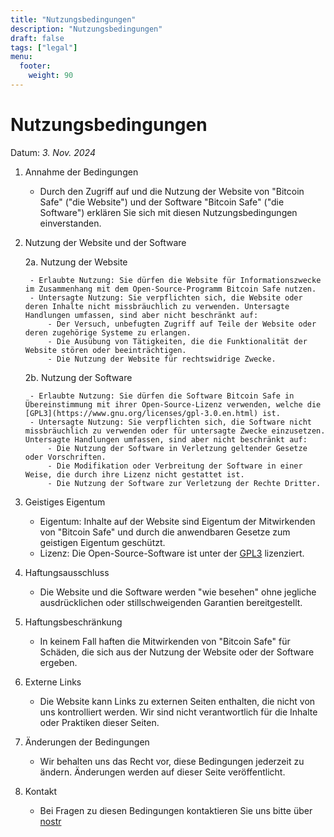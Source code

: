 ```yaml
---
title: "Nutzungsbedingungen"
description: "Nutzungsbedingungen"
draft: false
tags: ["legal"]
menu:
  footer:
    weight: 90
---
```


# Nutzungsbedingungen

Datum: *3. Nov. 2024*

1. Annahme der Bedingungen

    - Durch den Zugriff auf und die Nutzung der Website von "Bitcoin Safe" ("die Website") und der Software "Bitcoin Safe" ("die Software") erklären Sie sich mit diesen Nutzungsbedingungen einverstanden. 

2. Nutzung der Website und der Software

    2a. Nutzung der Website

        - Erlaubte Nutzung: Sie dürfen die Website für Informationszwecke im Zusammenhang mit dem Open-Source-Programm Bitcoin Safe nutzen.
        - Untersagte Nutzung: Sie verpflichten sich, die Website oder deren Inhalte nicht missbräuchlich zu verwenden. Untersagte Handlungen umfassen, sind aber nicht beschränkt auf:
            - Der Versuch, unbefugten Zugriff auf Teile der Website oder deren zugehörige Systeme zu erlangen.
            - Die Ausübung von Tätigkeiten, die die Funktionalität der Website stören oder beeinträchtigen.
            - Die Nutzung der Website für rechtswidrige Zwecke.

    2b. Nutzung der Software

        - Erlaubte Nutzung: Sie dürfen die Software Bitcoin Safe in Übereinstimmung mit ihrer Open-Source-Lizenz verwenden, welche die [GPL3](https://www.gnu.org/licenses/gpl-3.0.en.html) ist.
        - Untersagte Nutzung: Sie verpflichten sich, die Software nicht missbräuchlich zu verwenden oder für untersagte Zwecke einzusetzen. Untersagte Handlungen umfassen, sind aber nicht beschränkt auf:
            - Die Nutzung der Software in Verletzung geltender Gesetze oder Vorschriften.
            - Die Modifikation oder Verbreitung der Software in einer Weise, die durch ihre Lizenz nicht gestattet ist.
            - Die Nutzung der Software zur Verletzung der Rechte Dritter.

3. Geistiges Eigentum

    - Eigentum: Inhalte auf der Website sind Eigentum der Mitwirkenden von "Bitcoin Safe" und durch die anwendbaren Gesetze zum geistigen Eigentum geschützt.
    - Lizenz: Die Open-Source-Software ist unter der [GPL3](https://www.gnu.org/licenses/gpl-3.0.en.html) lizenziert.


4. Haftungsausschluss

    - Die Website und die Software werden "wie besehen" ohne jegliche ausdrücklichen oder stillschweigenden Garantien bereitgestellt.

5. Haftungsbeschränkung

    - In keinem Fall haften die Mitwirkenden von "Bitcoin Safe" für Schäden, die sich aus der Nutzung der Website oder der Software ergeben.

6. Externe Links

    - Die Website kann Links zu externen Seiten enthalten, die nicht von uns kontrolliert werden. Wir sind nicht verantwortlich für die Inhalte oder Praktiken dieser Seiten.

7. Änderungen der Bedingungen

    - Wir behalten uns das Recht vor, diese Bedingungen jederzeit zu ändern. Änderungen werden auf dieser Seite veröffentlicht.

8. Kontakt

    - Bei Fragen zu diesen Bedingungen kontaktieren Sie uns bitte über [nostr](https://nostr.com/npub1g9uhysae68vhvwwqel8v9enr9mg43rn4tpurs6a9g4jsrw6nl7lsplhs9v)